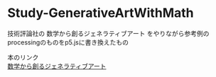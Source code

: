 # Study-GenerativeArtWithMath

技術評論社の 数学から創るジェネラティブアート をやりながら参考例のprocessingのものをp5.jsに書き換えたもの

本のリンク  
[数学から創るジェネラティブアート](https://gihyo.jp/book/2019/978-4-297-10463-4)
